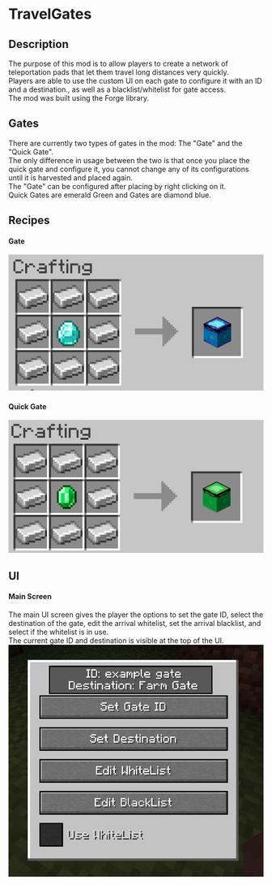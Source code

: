 # TravelGates
  
## Description  
The purpose of this mod is to allow players to create a network of teleportation pads that let them travel long distances very quickly.  
Players are able to use the custom UI on each gate to configure it with an ID and a destination., as well as a blacklist/whitelist for gate access.  
The mod was built using the Forge library.
  
## Gates  
There are currently two types of gates in the mod: The "Gate" and the "Quick Gate".  
The only difference in usage between the two is that once you place the quick gate and configure it, you cannot change any of its configurations until it is harvested and placed again.  
The "Gate" can be configured after placing by right clicking on it.  
Quick Gates are emerald Green and Gates are diamond blue.  
  
## Recipes  
#### Gate  
![GATE RECIPE](/images/gate_crafting.png)
#### Quick Gate  
![QUICK GATE RECIPE](/images/quick_gate_crafting.png)  

## UI  
#### Main Screen  
The main UI screen gives the player the options to set the gate ID, select the destination of the gate, edit the arrival whitelist, set the arrival blacklist, and select if the whitelist is in use.  
The current gate ID and destination is visible at the top of the UI.
![GATE SCREEN](/images/gate_screen.png) 